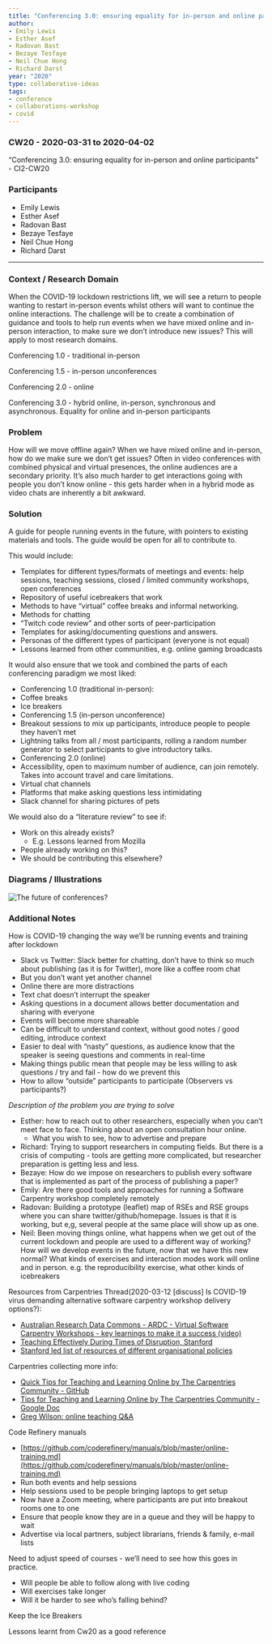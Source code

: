 ```yaml
---
title: "Conferencing 3.0: ensuring equality for in-person and online participants"
author:
- Emily Lewis
- Esther Asef
- Radovan Bast
- Bezaye Tesfaye
- Neil Chue Hong
- Richard Darst
year: "2020"
type: collaborative-ideas
tags:
- conference
- collaborations-workshop
- covid
---
```

### CW20 - 2020-03-31 to 2020-04-02

“Conferencing 3.0: ensuring equality for in-person and online participants”  - CI2-CW20


### **Participants**

* Emily Lewis
* Esther Asef
* Radovan Bast
* Bezaye Tesfaye
* Neil Chue Hong
* Richard Darst

---


### **Context / Research Domain**


When the COVID-19 lockdown restrictions lift, we will see a return to people wanting to restart in-person events whilst others will want to continue the online interactions. The challenge will be to create a combination of guidance and tools to help run events when we have mixed online and in-person interaction, to make sure we don’t introduce new issues? This will apply to most research domains.

Conferencing 1.0 - traditional in-person

Conferencing 1.5 - in-person unconferences

Conferencing 2.0 - online 

Conferencing 3.0 - hybrid online, in-person, synchronous and asynchronous. Equality for online and in-person participants


### **Problem**

How will we move offline again? When we have mixed online and in-person, how do we make sure we don’t get issues? Often in video conferences with combined physical and virtual presences, the online audiences are a secondary priority. It’s also much harder to get interactions going with people you don’t know online - this gets harder when in a hybrid mode as video chats are inherently a bit awkward.


### Solut**ion**

A guide for people running events in the future, with pointers to existing materials and tools. The guide would be open for all to contribute to.

This would include:

*   Templates for different types/formats of meetings and events: help sessions, teaching sessions, closed / limited community workshops, open conferences 
*   Repository of useful icebreakers that work 
*   Methods to have “virtual” coffee breaks and informal networking. 
*   Methods for chatting
*   “Twitch code review” and other sorts of peer-participation
*   Templates for asking/documenting questions and answers.
*   Personas of the different types of participant (everyone is not equal)
*   Lessons learned from other communities, e.g. online gaming broadcasts

It would also ensure that we took and combined the parts of each conferencing paradigm we most liked:

*   Conferencing 1.0 (traditional in-person):
*   Coffee breaks
*   Ice breakers
*   Conferencing 1.5 (in-person unconference)
*   Breakout sessions to mix up participants, introduce people to people they haven’t met
*   Lightning talks from all / most participants, rolling a random number generator to select participants to give introductory talks. 
*   Conferencing 2.0 (online)
*   Accessibility, open to maximum number of audience, can join remotely. Takes into account travel and care limitations. 
*   Virtual chat channels
*   Platforms that make asking questions less intimidating
*   Slack channel for sharing pictures of pets 

We would also do a “literature review” to see if:

*   Work on this already exists? 
    *   E.g. Lessons learned from Mozilla 
*   People already working on this? 
*   We should be contributing this elsewhere?

### **Diagrams / Illustrations**


![The future of conferences?](../images/cw20-conf.jpg)

### Additional Notes

How is COVID-19 changing the way we’ll be running events and training after lockdown 

*   Slack vs Twitter: Slack better for chatting, don’t have to think so much about publishing (as it is for Twitter), more like a coffee room chat
*   But you don’t want yet another channel
*   Online there are more distractions
*   Text chat doesn’t interrupt the speaker
*   Asking questions in a document allows better documentation and sharing with everyone
*   Events will become more shareable
*   Can be difficult to understand context, without good notes / good editing, introduce context
*   Easier to deal with “nasty” questions, as audience know that the speaker is seeing questions and comments in real-time
*   Making things public mean that people may be less willing to ask questions / try and fail - how do we prevent this
*   How to allow “outside” participants to participate (Observers vs participants?)

_Description of the problem you are trying to solve_

*   Esther: how to reach out to other researchers, especially when you can’t meet face to face. Thinking about an open consultation hour online.
    *   What you wish to see, how to advertise and prepare
*   Richard: Trying to support researchers in computing fields. But there is a crisis of computing - tools are getting more complicated, but researcher preparation is getting less and less.
*   Bezaye: How do we impose on researchers to publish every software that is implemented as part of the process of publishing a paper?
*   Emily: Are there good tools and approaches for running a Software Carpentry workshop completely remotely
*   Radovan: Building a prototype (leaflet) map of RSEs and RSE groups where you can share twitter/github/homepage. Issues is that it is working, but e,g, several people at the same place will show up as one.
*   Neil: Been moving things online, what happens when we get out of the current lockdown and people are used to a different way of working?  How will we develop events in the future, now that we have this new normal?  What kinds of exercises and interaction modes work will online and in person.  e.g. the reproducibility exercise, what other kinds of icebreakers

Resources from Carpentries Thread(2020-03-12 [discuss] Is COVID-19 virus demanding alternative software carpentry workshop delivery options?):



*   [Australian Research Data Commons - ARDC - Virtual Software Carpentry Workshops - key learnings to make it a success (video)](https://www.youtube.com/watch?v=MzsJyOkxqv8)
*   [Teaching Effectively During Times of Disruption, Stanford](https://github.com/softwaresaved/cw20/issues/bit.ly/stanfordteachingdisruption)
*   [Stanford led list of resources of different organisational policies](https://docs.google.com/spreadsheets/d/1VT9oiNYPyiEsGHBoDKlwLlWAsWP58sGV7A3oIuEUG3k/htmlview?sle=true#)

Carpentries collecting more info:

*   [Quick Tips for Teaching and Learning Online by The Carpentries Community - GitHub](https://github.com/carpentries/conversations/issues/24)
*   [Tips for Teaching and Learning Online by The Carpentries Community - Google Doc](https://docs.google.com/document/d/1MdmrNn5g2oa2AA6EGYZhyDx-O_YOoH_HqNGsmP6LKIo/edit#heading=h.bns84753wwhw)
*   [Greg Wilson: online teaching Q&A](https://education.rstudio.com/blog/2020/03/online-teaching-qa/) 

Code Refinery manuals

*   [https://github.com/coderefinery/manuals/blob/master/online-training.md](https://github.com/coderefinery/manuals/blob/master/online-training.md)
*   Run both events and help sessions
*   Help sessions used to be people bringing laptops to get setup
*   Now have a Zoom meeting, where participants are put into breakout rooms one to one
*   Ensure that people know they are in a queue and they will be happy to wait
*   Advertise via local partners, subject librarians, friends & family, e-mail lists

Need to adjust speed of courses - we’ll need to see how this goes in practice.

*   Will people be able to follow along with live coding
*   Will exercises take longer
*   Will it be harder to see who’s falling behind?

Keep the Ice Breakers

Lessons learnt from Cw20 as a good reference

